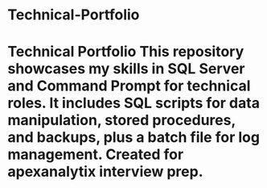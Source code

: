# Technical-Portfolio
# Technical Portfolio This repository showcases my skills in SQL Server and Command Prompt for technical roles. It includes SQL scripts for data manipulation, stored procedures, and backups, plus a batch file for log management. Created for apexanalytix interview prep.
